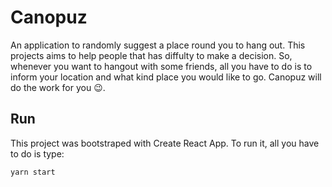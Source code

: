 # Canopuz
An application to randomly suggest a place round you to hang out. This projects aims to help people that has diffulty to make a decision. So, whenever you want to hangout with some friends, all you have to do is to inform your location and what kind place you would like to go. Canopuz will do the work for you 😉.

## Run
This project was bootstraped with Create React App. To run it, all you have to do is type:

```
yarn start
```
